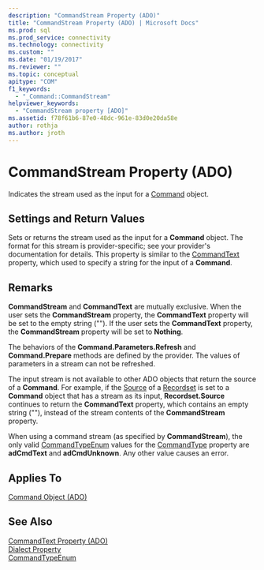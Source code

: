 ```yaml
---
description: "CommandStream Property (ADO)"
title: "CommandStream Property (ADO) | Microsoft Docs"
ms.prod: sql
ms.prod_service: connectivity
ms.technology: connectivity
ms.custom: ""
ms.date: "01/19/2017"
ms.reviewer: ""
ms.topic: conceptual
apitype: "COM"
f1_keywords: 
  - "_Command::CommandStream"
helpviewer_keywords: 
  - "CommandStream property [ADO]"
ms.assetid: f78f61b6-87e0-48dc-961e-83d0e20da58e
author: rothja
ms.author: jroth
---
```

# CommandStream Property (ADO)
Indicates the stream used as the input for a [Command](../../../ado/reference/ado-api/command-object-ado.md) object.  
  
## Settings and Return Values  
 Sets or returns the stream used as the input for a **Command** object. The format for this stream is provider-specific; see your provider's documentation for details. This property is similar to the [CommandText](../../../ado/reference/ado-api/commandtext-property-ado.md) property, which used to specify a string for the input of a **Command**.  
  
## Remarks  
 **CommandStream** and **CommandText** are mutually exclusive. When the user sets the **CommandStream** property, the **CommandText** property will be set to the empty string (""). If the user sets the **CommandText** property, the **CommandStream** property will be set to **Nothing**.  
  
 The behaviors of the **Command.Parameters.Refresh** and **Command.Prepare** methods are defined by the provider. The values of parameters in a stream can not be refreshed.  
  
 The input stream is not available to other ADO objects that return the source of a **Command**. For example, if the [Source](../../../ado/reference/ado-api/source-property-ado-recordset.md) of a [Recordset](../../../ado/reference/ado-api/recordset-object-ado.md) is set to a **Command** object that has a stream as its input, **Recordset.Source** continues to return the **CommandText** property, which contains an empty string (""), instead of the stream contents of the **CommandStream** property.  
  
 When using a command stream (as specified by **CommandStream**), the only valid [CommandTypeEnum](../../../ado/reference/ado-api/commandtypeenum.md) values for the [CommandType](../../../ado/reference/ado-api/commandtype-property-ado.md) property are **adCmdText** and **adCmdUnknown**. Any other value causes an error.  
  
## Applies To  
 [Command Object (ADO)](../../../ado/reference/ado-api/command-object-ado.md)  
  
## See Also  
 [CommandText Property (ADO)](../../../ado/reference/ado-api/commandtext-property-ado.md)   
 [Dialect Property](../../../ado/reference/ado-api/dialect-property.md)   
 [CommandTypeEnum](../../../ado/reference/ado-api/commandtypeenum.md)

